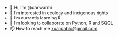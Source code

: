 - 👋 Hi, I’m @qariwarmi
- 👀 I’m interested in ecology and indigenous rights
- 🌱 I’m currently learning R
- 💞️ I’m looking to collaborate on Python, R and SQQL
- 📫 How to reach me xuanpablo@gmail.com

<!---
qariwarmi/qariwarmi is a ✨ special ✨ repository because its `README.md` (this file) appears on your GitHub profile.
You can click the Preview link to take a look at your changes.
--->
